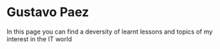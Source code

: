 Gustavo Paez
===========

In this page you can find a deversity of learnt lessons and topics of my interest in the IT world

